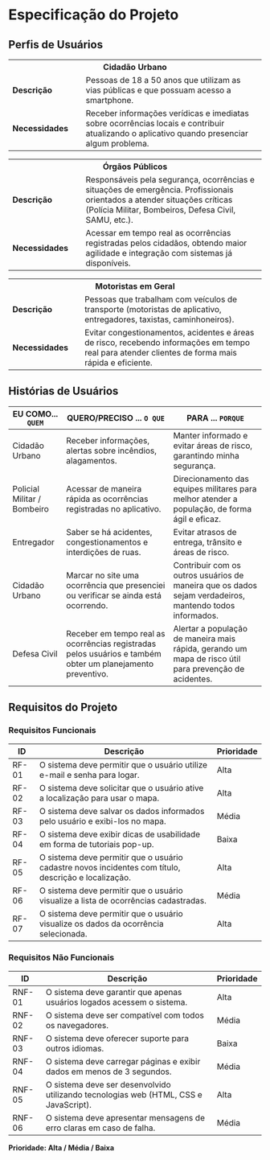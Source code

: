 # Especificação do Projeto

## Perfis de Usuários

<table>
<tbody>
<tr align=center>
<th colspan="2">Cidadão Urbano</th>
</tr>
<tr>
<td width="150px"><b>Descrição</b></td>
<td width="600px">Pessoas de 18 a 50 anos que utilizam as vias públicas e que possuam acesso a smartphone.</td>
</tr>
<tr>
<td><b>Necessidades</b></td>
<td>Receber informações verídicas e imediatas sobre ocorrências locais e contribuir atualizando o aplicativo quando presenciar algum problema.</td>
</tr>
</tbody>
</table>

<table>
<tbody>
<tr align=center>
<th colspan="2">Órgãos Públicos</th>
</tr>
<tr>
<td width="150px"><b>Descrição</b></td>
<td width="600px">Responsáveis pela segurança, ocorrências e situações de emergência. Profissionais orientados a atender situações críticas (Polícia Militar, Bombeiros, Defesa Civil, SAMU, etc.).</td>
</tr>
<tr>
<td><b>Necessidades</b></td>
<td>Acessar em tempo real as ocorrências registradas pelos cidadãos, obtendo maior agilidade e integração com sistemas já disponíveis.</td>
</tr>
</tbody>
</table>

<table>
<tbody>
<tr align=center>
<th colspan="2">Motoristas em Geral</th>
</tr>
<tr>
<td width="150px"><b>Descrição</b></td>
<td width="600px">Pessoas que trabalham com veículos de transporte (motoristas de aplicativo, entregadores, taxistas, caminhoneiros).</td>
</tr>
<tr>
<td><b>Necessidades</b></td>
<td>Evitar congestionamentos, acidentes e áreas de risco, recebendo informações em tempo real para atender clientes de forma mais rápida e eficiente.</td>
</tr>
</tbody>
</table>

## Histórias de Usuários

| EU COMO... `QUEM`           | QUERO/PRECISO ... `O QUE`                                                                                  | PARA ... `PORQUE`                                                                                       |
| --------------------------- | ---------------------------------------------------------------------------------------------------------- | ------------------------------------------------------------------------------------------------------- |
| Cidadão Urbano              | Receber informações, alertas sobre incêndios, alagamentos.                                                 | Manter informado e evitar áreas de risco, garantindo minha segurança.                                   |
| Policial Militar / Bombeiro | Acessar de maneira rápida as ocorrências registradas no aplicativo.                                        | Direcionamento das equipes militares para melhor atender a população, de forma ágil e eficaz.           |
| Entregador                  | Saber se há acidentes, congestionamentos e interdições de ruas.                                            | Evitar atrasos de entrega, trânsito e áreas de risco.                                                   |
| Cidadão Urbano              | Marcar no site uma ocorrência que presenciei ou verificar se ainda está ocorrendo.                         | Contribuir com os outros usuários de maneira que os dados sejam verdadeiros, mantendo todos informados. |
| Defesa Civil                | Receber em tempo real as ocorrências registradas pelos usuários e também obter um planejamento preventivo. | Alertar a população de maneira mais rápida, gerando um mapa de risco útil para prevenção de acidentes.  |

## Requisitos do Projeto

### Requisitos Funcionais

| ID    | Descrição                                                                                            | Prioridade |
| ----- | ---------------------------------------------------------------------------------------------------- | ---------- |
| RF-01 | O sistema deve permitir que o usuário utilize e-mail e senha para logar.                             | Alta       |
| RF-02 | O sistema deve solicitar que o usuário ative a localização para usar o mapa.                         | Alta       |
| RF-03 | O sistema deve salvar os dados informados pelo usuário e exibi-los no mapa.                          | Média      |
| RF-04 | O sistema deve exibir dicas de usabilidade em forma de tutoriais pop-up.                             | Baixa      |
| RF-05 | O sistema deve permitir que o usuário cadastre novos incidentes com título, descrição e localização. | Alta       |
| RF-06 | O sistema deve permitir que o usuário visualize a lista de ocorrências cadastradas.                  | Média      |
| RF-07 | O sistema deve permitir que o usuário visualize os dados da ocorrência selecionada.                  | Alta       |

### Requisitos Não Funcionais

| ID     | Descrição                                                                            | Prioridade |
| ------ | ------------------------------------------------------------------------------------ | ---------- |
| RNF-01 | O sistema deve garantir que apenas usuários logados acessem o sistema.               | Alta       |
| RNF-02 | O sistema deve ser compatível com todos os navegadores.                              | Média      |
| RNF-03 | O sistema deve oferecer suporte para outros idiomas.                                 | Baixa      |
| RNF-04 | O sistema deve carregar páginas e exibir dados em menos de 3 segundos.               | Média      |
| RNF-05 | O sistema deve ser desenvolvido utilizando tecnologias web (HTML, CSS e JavaScript). | Alta       |
| RNF-06 | O sistema deve apresentar mensagens de erro claras em caso de falha.                 | Média      |

**Prioridade: Alta / Média / Baixa**
